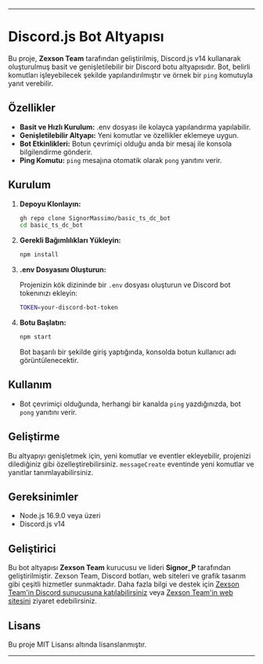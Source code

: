 
---

# Discord.js Bot Altyapısı

Bu proje, **Zexson Team** tarafından geliştirilmiş, Discord.js v14 kullanarak oluşturulmuş basit ve genişletilebilir bir Discord botu altyapısıdır. Bot, belirli komutları işleyebilecek şekilde yapılandırılmıştır ve örnek bir `ping` komutuyla yanıt verebilir.

## Özellikler

- **Basit ve Hızlı Kurulum:** .env dosyası ile kolayca yapılandırma yapılabilir.
- **Genişletilebilir Altyapı:** Yeni komutlar ve özellikler eklemeye uygun.
- **Bot Etkinlikleri:** Botun çevrimiçi olduğu anda bir mesaj ile konsola bilgilendirme gönderir.
- **Ping Komutu:** `ping` mesajına otomatik olarak `pong` yanıtını verir.

## Kurulum

1. **Depoyu Klonlayın:**

   ```bash
   gh repo clone SignorMassimo/basic_ts_dc_bot
   cd basic_ts_dc_bot
   ```

2. **Gerekli Bağımlılıkları Yükleyin:**

   ```bash
   npm install
   ```

3. **.env Dosyasını Oluşturun:**

   Projenizin kök dizininde bir `.env` dosyası oluşturun ve Discord bot tokenınızı ekleyin:

   ```bash
   TOKEN=your-discord-bot-token
   ```

4. **Botu Başlatın:**

   ```bash
   npm start
   ```

   Bot başarılı bir şekilde giriş yaptığında, konsolda botun kullanıcı adı görüntülenecektir.

## Kullanım

- Bot çevrimiçi olduğunda, herhangi bir kanalda `ping` yazdığınızda, bot `pong` yanıtını verir.
  
## Geliştirme

Bu altyapıyı genişletmek için, yeni komutlar ve eventler ekleyebilir, projenizi dilediğiniz gibi özelleştirebilirsiniz. `messageCreate` eventinde yeni komutlar ve yanıtlar tanımlayabilirsiniz.

## Gereksinimler

- Node.js 16.9.0 veya üzeri
- Discord.js v14

## Geliştirici

Bu bot altyapısı **Zexson Team** kurucusu ve lideri **Signor_P** tarafından geliştirilmiştir. Zexson Team, Discord botları, web siteleri ve grafik tasarım gibi çeşitli hizmetler sunmaktadır. Daha fazla bilgi ve destek için [Zexson Team'in Discord sunucusuna katılabilirsiniz](https://discord.gg/VFYRarPZDT) veya [Zexson Team'in web sitesini](https://zexson.vercel.app/) ziyaret edebilirsiniz.

## Lisans

Bu proje MIT Lisansı altında lisanslanmıştır.

---